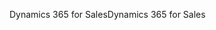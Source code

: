 <span data-ttu-id="048f9-101">Dynamics 365 for Sales</span><span class="sxs-lookup"><span data-stu-id="048f9-101">Dynamics 365 for Sales</span></span>
